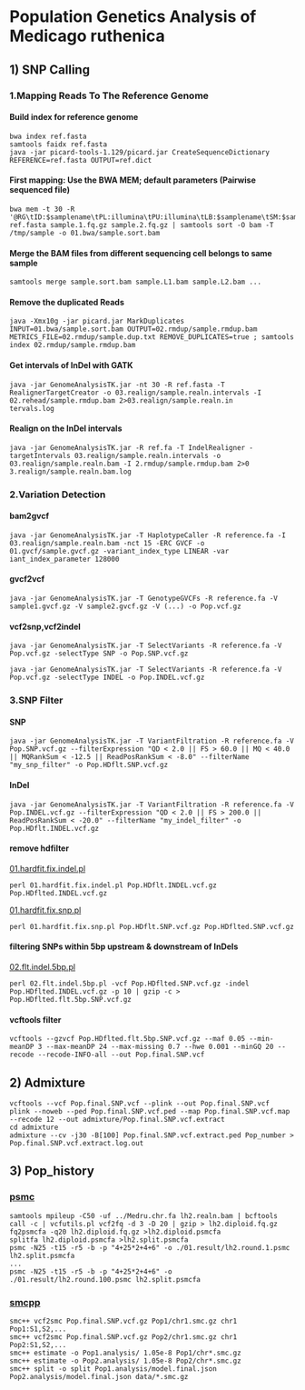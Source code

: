 # Population Genetics Analysis of Medicago ruthenica

## 1) SNP Calling

### 1.Mapping Reads To The Reference Genome

#### Build index for reference genome

```
bwa index ref.fasta
samtools faidx ref.fasta
java -jar picard-tools-1.129/picard.jar CreateSequenceDictionary REFERENCE=ref.fasta OUTPUT=ref.dict
```

#### First mapping: Use the BWA MEM; default parameters (Pairwise sequenced file)

```
bwa mem -t 30 -R '@RG\tID:$samplename\tPL:illumina\tPU:illumina\tLB:$samplename\tSM:$samplename' ref.fasta sample.1.fq.gz sample.2.fq.gz | samtools sort -O bam -T /tmp/sample -o 01.bwa/sample.sort.bam
```

#### Merge the BAM files from different sequencing cell belongs to same sample

```
samtools merge sample.sort.bam sample.L1.bam sample.L2.bam ...
```

#### Remove the duplicated Reads

```
java -Xmx10g -jar picard.jar MarkDuplicates INPUT=01.bwa/sample.sort.bam OUTPUT=02.rmdup/sample.rmdup.bam METRICS_FILE=02.rmdup/sample.dup.txt REMOVE_DUPLICATES=true ; samtools index 02.rmdup/sample.rmdup.bam
```

#### Get intervals of InDel with GATK

```
java -jar GenomeAnalysisTK.jar -nt 30 -R ref.fasta -T RealignerTargetCreator -o 03.realign/sample.realn.intervals -I 02.rehead/sample.rmdup.bam 2>03.realign/sample.realn.in
tervals.log
```

#### Realign on the InDel intervals

```
java -jar GenomeAnalysisTK.jar -R ref.fa -T IndelRealigner -targetIntervals 03.realign/sample.realn.intervals -o 03.realign/sample.realn.bam -I 2.rmdup/sample.rmdup.bam 2>0
3.realign/sample.realn.bam.log
```

### 2.Variation Detection

#### bam2gvcf

```
java -jar GenomeAnalysisTK.jar -T HaplotypeCaller -R reference.fa -I 03.realign/sample.realn.bam -nct 15 -ERC GVCF -o 01.gvcf/sample.gvcf.gz -variant_index_type LINEAR -var
iant_index_parameter 128000
```

#### gvcf2vcf
```
java -jar GenomeAnalysisTK.jar -T GenotypeGVCFs -R reference.fa -V sample1.gvcf.gz -V sample2.gvcf.gz -V (...) -o Pop.vcf.gz
```

#### vcf2snp,vcf2indel

````
java -jar GenomeAnalysisTK.jar -T SelectVariants -R reference.fa -V Pop.vcf.gz -selectType SNP -o Pop.SNP.vcf.gz

java -jar GenomeAnalysisTK.jar -T SelectVariants -R reference.fa -V Pop.vcf.gz -selectType INDEL -o Pop.INDEL.vcf.gz
````

### 3.SNP Filter

#### SNP

```
java -jar GenomeAnalysisTK.jar -T VariantFiltration -R reference.fa -V Pop.SNP.vcf.gz --filterExpression "QD < 2.0 || FS > 60.0 || MQ < 40.0 || MQRankSum < -12.5 || ReadPosRankSum < -8.0" --filterName "my_snp_filter" -o Pop.HDflt.SNP.vcf.gz
```

#### InDel

```
java -jar GenomeAnalysisTK.jar -T VariantFiltration -R reference.fa -V Pop.INDEL.vcf.gz --filterExpression "QD < 2.0 || FS > 200.0 || ReadPosRankSum < -20.0" --filterName "my_indel_filter" -o Pop.HDflt.INDEL.vcf.gz
```

#### remove hdfilter

[01.hardfit.fix.indel.pl](https://github.com/yinm2018/Medicago_ruthenica_genome/tree/main/04.snp_calling/01.hardfit.fix.indel.pl)
```
perl 01.hardfit.fix.indel.pl Pop.HDflt.INDEL.vcf.gz Pop.HDflted.INDEL.vcf.gz
```

[01.hardfit.fix.snp.pl](https://github.com/yinm2018/Medicago_ruthenica_genome/tree/main/04.snp_calling/01.hardfit.fix.snp.pl)

```
perl 01.hardfit.fix.snp.pl Pop.HDflt.SNP.vcf.gz Pop.HDflted.SNP.vcf.gz
```

#### filtering SNPs within 5bp upstream & downstream of InDels

[02.flt.indel.5bp.pl](https://github.com/yinm2018/Medicago_ruthenica_genome/tree/main/04.snp_calling/02.flt.indel.5bp.pl)

```
perl 02.flt.indel.5bp.pl -vcf Pop.HDflted.SNP.vcf.gz -indel Pop.HDflted.INDEL.vcf.gz -p 10 | gzip -c > Pop.HDflted.flt.5bp.SNP.vcf.gz
```

#### vcftools filter

```
vcftools --gzvcf Pop.HDflted.flt.5bp.SNP.vcf.gz --maf 0.05 --min-meanDP 3 --max-meanDP 24 --max-missing 0.7 --hwe 0.001 --minGQ 20 --recode --recode-INFO-all --out Pop.final.SNP.vcf
```


## 2) Admixture

```
vcftools --vcf Pop.final.SNP.vcf --plink --out Pop.final.SNP.vcf
plink --noweb --ped Pop.final.SNP.vcf.ped --map Pop.final.SNP.vcf.map --recode 12 --out admixture/Pop.final.SNP.vcf.extract
cd admixture
admixture --cv -j30 -B[100] Pop.final.SNP.vcf.extract.ped Pop_number > Pop.final.SNP.vcf.extract.log.out
```

## 3) Pop_history

### [psmc](https://github.com/lh3/psmc)

```
samtools mpileup -C50 -uf ../Medru.chr.fa lh2.realn.bam | bcftools call -c | vcfutils.pl vcf2fq -d 3 -D 20 | gzip > lh2.diploid.fq.gz
fq2psmcfa -q20 lh2.diploid.fq.gz >lh2.diploid.psmcfa
splitfa lh2.diploid.psmcfa >lh2.split.psmcfa
psmc -N25 -t15 -r5 -b -p "4+25*2+4+6" -o ./01.result/lh2.round.1.psmc lh2.split.psmcfa
...
psmc -N25 -t15 -r5 -b -p "4+25*2+4+6" -o ./01.result/lh2.round.100.psmc lh2.split.psmcfa
```

### [smcpp](https://github.com/popgenmethods/smcpp)

```
smc++ vcf2smc Pop.final.SNP.vcf.gz Pop1/chr1.smc.gz chr1 Pop1:S1,S2,...
smc++ vcf2smc Pop.final.SNP.vcf.gz Pop2/chr1.smc.gz chr1 Pop2:S1,S2,...
smc++ estimate -o Pop1.analysis/ 1.05e-8 Pop1/chr*.smc.gz
smc++ estimate -o Pop2.analysis/ 1.05e-8 Pop2/chr*.smc.gz
smc++ split -o split Pop1.analysis/model.final.json Pop2.analysis/model.final.json data/*.smc.gz
```